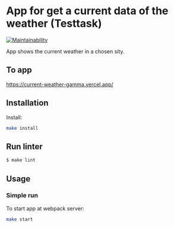# App for get a current data of the weather (Testtask)

[![Maintainability](https://api.codeclimate.com/v1/badges/100c956d49d955217d82/maintainability)](https://codeclimate.com/github/loukianen/current-weather/maintainability)

App shows the current weather in a chosen sity.

## To app

https://current-weather-gamma.vercel.app/

## Installation

Install:
```sh
make install
```

## Run linter

```sh
$ make lint
```

## Usage



### Simple run

To start app at webpack server:
```sh
make start
```